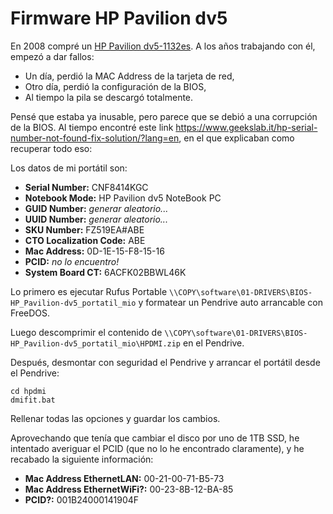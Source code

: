 # Firmware HP Pavilion dv5

En 2008 compré un [HP Pavilion dv5-1132es](https://icecat.es/es/p/hp/fz519ea/ordenadores-port-tiles-Pavilion+dv5-1132es+Entertainment+Notebook+PC-1791473.html). A los años trabajando con él, empezó a dar fallos:

* Un día, perdió la MAC Address de la tarjeta de red,
* Otro día, perdió la configuración de la BIOS,
* Al tiempo la pila se descargó totalmente.

Pensé que estaba ya inusable, pero parece que se debió a una corrupción de la BIOS. Al tiempo encontré este link https://www.geekslab.it/hp-serial-number-not-found-fix-solution/?lang=en, en el que explicaban como recuperar todo eso:

Los datos de mi portátil son:

* **Serial Number:** CNF8414KGC
* **Notebook Mode:** HP Pavilion dv5 NoteBook PC
* **GUID Number:** *generar aleatorio...*
* **UUID Number:** *generar aleatorio...*
* **SKU Number:** FZ519EA#ABE
* **CTO Localization Code:** ABE
* **Mac Address:** 0D-1E-15-F8-15-16
* **PCID:**  *no lo encuentro!*
* **System Board CT:** 6ACFK02BBWL46K

Lo primero es ejecutar Rufus Portable
```\\COPY\software\01-DRIVERS\BIOS-HP_Pavilion-dv5_portatil_mio```
y formatear un Pendrive auto arrancable con FreeDOS.

Luego descomprimir el contenido de 
```\\COPY\software\01-DRIVERS\BIOS-HP_Pavilion-dv5_portatil_mio\HPDMI.zip```  en el Pendrive.

Después, desmontar con seguridad el Pendrive y arrancar el portátil desde el Pendrive:

```
cd hpdmi
dmifit.bat
```

Rellenar todas las opciones y guardar los cambios.

Aprovechando que tenía que cambiar el disco por uno de 1TB SSD, he intentado averiguar el PCID (que no lo he encontrado claramente), y he recabado la siguiente información:

* **Mac Address EthernetLAN:** 00-21-00-71-B5-73
* **Mac Address EthernetWiFi?:** 00-23-8B-12-BA-85
* **PCID?:** 001B24000141904F 




